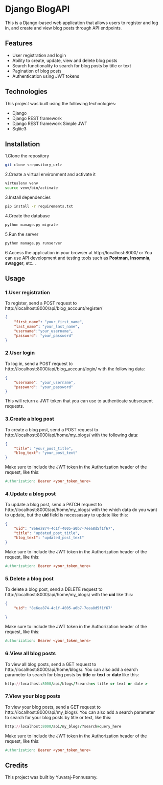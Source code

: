 # Django BlogAPI
This is a Django-based web application that allows users to register and log in, and create and view blog posts through API endpoints.

## Features
* User registration and login
* Ability to create, update, view and delete blog posts
* Search functionality to search for blog posts by title or text
* Pagination of blog posts
* Authentication using JWT tokens

## Technologies
This project was built using the following technologies:

* Django
* Django REST framework
* Django REST framework Simple JWT
* Sqlite3

## Installation
1.Clone the repository
```bash
git clone <repository_url>
```
2.Create a virtual environment and activate it
```bash
virtualenv venv
source venv/bin/activate
```
3.Install dependencies
```bash
pip install -r requirements.txt
```

4.Create the database
```bash
python manage.py migrate
```

5.Run the server
```bash
python manage.py runserver
```
6.Access the application in your browser at http://localhost:8000/ or You can use API development and  testing tools such as **Postman**,  **Insomnia**,    **swagger**, etc...

## Usage
### 1.User registration
To register, send a POST request to http://localhost:8000/api/blog_account/register/ 
```json
{ 
    "first_name": "your_first_name", 
    "last_name": "your_last_name", 
    "username":"your_username", 
    "password": "your_password" 
}
```
### 2.User login
To log in, send a POST request to http://localhost:8000/api/blog_account/login/ with the following data:
```json
{ 
    "username": "your_username", 
    "password": "your_password" 
}
```
This will return a JWT token that you can use to authenticate subsequent requests.

### 3.Create a blog post
To create a blog post, send a POST request to http://localhost:8000/api/home/my_blogs/ with the following data:
```json
{ 
    "title": "your_post_title", 
    "blog_text": "your_post_text" 
}
```
Make sure to include the JWT token in the Authorization header of the request, like this:
```makefile
Authorization: Bearer <your_token_here>
```
### 4.Update a blog post
To update a blog post, send a PATCH request to http://localhost:8000/api/home/my_blogs/ with the which data do you want to update, but the **uid** field is necessasary to update like this:
```json
{ 
    "uid": "8e6ea874-4c1f-4005-a0b7-7eea8d5f1f67",
    "title": "updated_post_title", 
    "blog_text": "updated_post_text" 
}
```
Make sure to include the JWT token in the Authorization header of the request, like this:
```makefile
Authorization: Bearer <your_token_here>
```
### 5.Delete a blog post
To delete a blog post, send a DELETE request to http://localhost:8000/api/home/my_blogs/ with the **uid** like this:
```json
{
    "uid": "8e6ea874-4c1f-4005-a0b7-7eea8d5f1f67"
  
}
```

Make sure to include the JWT token in the Authorization header of the request, like this:
```makefile
Authorization: Bearer <your_token_here>
```
### 6.View all blog posts
To view all blog posts, send a GET request to http://localhost:8000/api/home/blogs/. You can also add a search parameter to search for blog posts by **title** or **text** or **date** like this:

```ruby
http://localhost:8000/api/blogs/?search=< title or text or date >
```
### 7.View your blog posts
To view your blog posts, send a GET request to http://localhost:8000/api/my_blogs/. You can also add a search parameter to search for your blog posts by title or text, like this:

```ruby
http://localhost:8000/api/my_blogs/?search=query_here
```

Make sure to include the JWT token in the Authorization header of the request, like this:
```makefile
Authorization: Bearer <your_token_here>
```

## Credits
This project was built by Yuvaraj-Ponnusamy.
